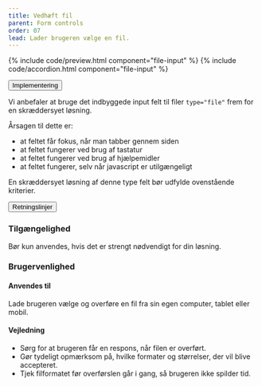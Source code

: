 ```yaml
---
title: Vedhæft fil
parent: Form controls
order: 07
lead: Lader brugeren vælge en fil.
---
```


{% include code/preview.html component="file-input" %}
{% include code/accordion.html component="file-input" %}
<div class="accordion-bordered">
  <button class="button-unstyled accordion-button"
      aria-expanded="true" aria-controls="file-input-tech">
    Implementering
  </button>
  <div id="file-input-tech" aria-hidden="false" class="accordion-content">
    <section>
        <p>Vi anbefaler at bruge det indbyggede input felt til filer <code>type="file"</code> frem for en skræddersyet løsning.</p>
        <p>Årsagen til dette er:</p>
          <ul class="content-list">
          <li>at feltet får fokus, når man tabber gennem siden</li>
          <li>at feltet fungerer ved brug af tastatur</li>
          <li>at feltet fungerer ved brug af hjælpemidler</li>
          <li>at feltet fungerer, selv når javascript er utilgængeligt</li>
        </ul>
        <p>En skræddersyet løsning af denne type felt bør udfylde ovenstående kriterier.</p>
    </section>
  </div>
</div>

<div class="accordion-bordered">
  <button class="button-unstyled accordion-button"
      aria-expanded="true" aria-controls="file-input-docs">
    Retningslinjer
  </button>
  <div id="file-input-docs" aria-hidden="false" class="accordion-content">
    <article>
      <section>
          <h3 class="h4">Tilgængelighed</h3>
          <p>Bør kun anvendes, hvis det er strengt nødvendigt for din løsning.</p>
      </section>
      <section>
          <h3 class="h4">Brugervenlighed</h3>
          <h4 class="h5">Anvendes til</h4>
          <p>Lade brugeren vælge og overføre en fil fra sin egen computer, tablet eller mobil.</p>
          <h4 class="h5">Vejledning</h4>
          <ul>
              <li>Sørg for at brugeren får en respons, når filen er overført.</li>
              <li>Gør tydeligt opmærksom på, hvilke formater og størrelser, der vil blive accepteret.</li>
              <li>Tjek filformatet før overførslen går i gang, så brugeren ikke spilder tid.</li>
          </ul>
      </section>
  </article>
</div>
